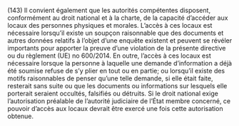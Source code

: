 (143) Il convient également que les autorités compétentes disposent, conformément au droit national et à la charte, de la capacité d’accéder aux locaux des personnes physiques et morales. L’accès à ces locaux est nécessaire lorsqu’il existe un soupçon raisonnable que des documents et autres données relatifs à l’objet d’une enquête existent et peuvent se révéler importants pour apporter la preuve d’une violation de la présente directive ou du règlement (UE) no 600/2014. En outre, l’accès à ces locaux est nécessaire lorsque la personne à laquelle une demande d’information a déjà été soumise refuse de s’y plier en tout ou en partie; ou lorsqu’il existe des motifs raisonnables de penser qu’une telle demande, si elle était faite, resterait sans suite ou que les documents ou informations sur lesquels elle porterait seraient occultés, falsifiés ou détruits. Si le droit national exige l’autorisation préalable de l’autorité judiciaire de l’État membre concerné, ce pouvoir d’accès aux locaux devrait être exercé une fois cette autorisation obtenue.